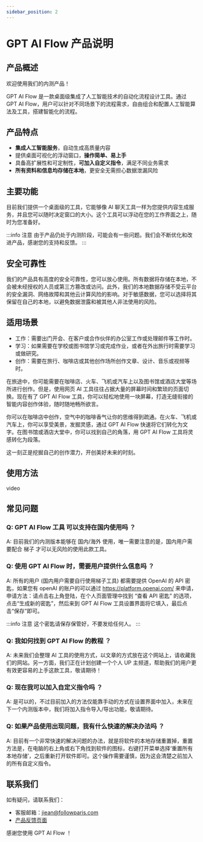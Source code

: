 ```yaml
---
sidebar_position: 2
---
```


# GPT AI Flow 产品说明

## 产品概述

<!-- GPT AI Flow 是一款桌面级集成了人工智能技术的自动化流程设计工具。 -->

欢迎使用我们的内测产品！

GPT AI Flow 是一款桌面级集成了人工智能技术的自动化流程设计工具。通过 GPT AI Flow，用户可以针对不同场景下的流程需求，自由组合和配置人工智能算法及工具，搭建智能化的流程。

<!-- GPTAiFlow 提供了全面且易用的流程设计平台，包含了前端可视化的流程编辑器和后端实时的任务执行引擎，帮助用户集中精力解决业务问题，而不需要担心繁琐的流程配置。 -->

## 产品特点

- **集成人工智能服务**，自动生成高质量内容
- 提供桌面可视化的浮动窗口，**操作简单、易上手**
- 具备高扩展性和可定制性，**可加入自定义指令**，满足不同业务需求
- **所有资料和信息均存储在本地**，更安全无需担心数据泄漏风险
  <!-- - 集成多种人工智能算法及工具，支持灵活组合和定制 -->
  <!-- - 提供前端可视化的流程编辑器，操作简单、易上手 -->

## 主要功能

目前我们提供一个桌面级的工具，它能够像 AI 聊天工具一样为您提供内容生成服务，并且您可以随时决定窗口的大小。这个工具可以浮动在您的工作界面之上，随时为您准备好。

:::info 注意
由于产品仍处于内测阶段，可能会有一些问题。我们会不断优化和改进产品，感谢您的支持和反馈。
:::

## 安全可靠性

我们的产品具有高度的安全可靠性，您可以放心使用。所有数据将存储在本地，不会被未经授权的人员或第三方篡改或访问。此外，我们的本地数据存储不受云平台的安全漏洞、网络故障和其他云计算风险的影响。对于敏感数据，您可以选择将其保留在自己的本地，以避免数据泄露和被其他人非法使用的风险。

## 适用场景

- 工作：需要出门开会、在客户或合作伙伴的办公室工作或处理邮件等工作时。
- 学习：如果需要在学校或图书馆学习或完成作业，或者在外出旅行时需要学习或做研究。
- 创作：需要在旅行、咖啡店或其他创作场所创作文章、设计、音乐或视频等时。

在旅途中，你可能需要在咖啡店、火车、飞机或汽车上以及图书馆或酒店大堂等场所进行创作。但是，使用网页 AI 工具往往占据大量的屏幕时间和繁琐的页面切换。现在有了 GPT AI Flow 工具，你可以轻松地使用一块屏幕，打造无缝衔接的智能内容创作体验，随时随地畅所欲言。

你可以在咖啡店中创作，空气中的咖啡香气让你的思维得到疏通。在火车、飞机或汽车上，你可以享受美景，发掘灵感，通过 GPT AI Flow 快速将它们转化为文字。在图书馆或酒店大堂中，你可以找到自己的角落，用 GPT AI Flow 工具将灵感转化为段落。

这一刻正是挖掘自己的创作潜力，开创美好未来的时刻。

## 使用方法

video

## 常见问题

### Q: GPT AI Flow 工具 可以支持在国内使用吗 ？

A: 目前我们的内测版本能够在 国内/海外 使用，唯一需要注意的是，国内用户需要配合 梯子 才可以无风险的使用此款工具。

### Q: 使用 GPT AI Flow 时，需要用户提供什么信息吗 ？

A: 所有的用户 (国内用户需要自行使用梯子工具) 都需要提供 OpenAI 的 API 密匙，如果您有 openAI 的账户的可以通过 https://platform.openai.com/ 来申请，申请方法：请点击右上角登陆，在个人页面管理中找到 “查看 API 密匙” 的选项，点击“生成新的密匙”，然后来到 GPT AI Flow 工具设置界面将它填入，最后点击“保存”即可。

:::info 注意
这个密匙请保存保管好，不要发给任何人。
:::

### Q: 我如何找到 GPT AI Flow 的教程 ？

A: 未来我们会整理 AI 工具的使用方式，以文章的方式放在这个网站上，请收藏我们的网站。另一方面，我们正在计划创建一个个人 UP 主频道，帮助我们的用户更有效更容易的上手这款工具，敬请期待！

### Q: 现在我可以加入自定义指令吗 ？

A: 是可以的，不过目前加入的方法仅能靠手动的方式在设置界面中加入，未来在下一个内测版本中，我们将加入指令导入/导出功能，敬请期待。

### Q: 如果产品使用出现问题，我有什么快速的解决办法吗 ？

A: 目前有一个非常快速的解决问题的办法，就是将软件的本地存储重置掉，重置方法是，在电脑的右上角或右下角找到软件的图标，右键打开菜单选择‘重置所有本地存储’，之后重新打开软件即可。这个操作需要谨慎，因为这会清楚之前加入的所有自定义指令。

## 联系我们

如有疑问，请联系我们：

- 客服邮箱：jiean@followparis.com
- [产品反馈页面](https://wj.qq.com/s2/12214642/c9c6)

感谢您使用 GPT AI Flow ！
